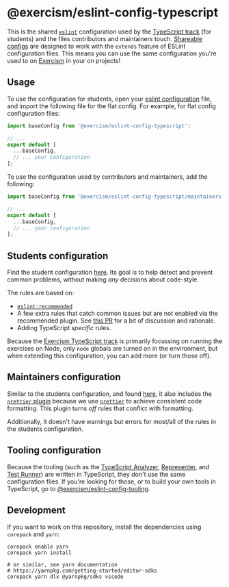 # @exercism/eslint-config-typescript

This is the shared [`eslint`][web-eslint] configuration used by the [TypeScript track][git-typescript] (for students) and the files contributors and maintainers touch.
[Shareable configs][web-shareable-configs] are designed to work with the `extends` feature of ESLint configuration files.
This means you can use the same configuration you're used to on [Exercism][web-exercism] in your on projects!

## Usage

To use the configuration for students, open your [eslint configuration][web-eslint-configuration] file, and import the following file for the flat config.
For example, for flat config configuration files:

```javascript
import baseConfig from '@exercism/eslint-config-typescript';

// ...
export default [
  ...baseConfig,
  // ... your configuration
];
```

To use the configuration used by contributors and maintainers, add the following:

```javascript
import baseConfig from '@exercism/eslint-config-typescript/maintainers';

// ...
export default [
  ...baseConfig,
  // ... your configuration
];
```

## Students configuration

Find the student configuration [here](index.mjs).
Its goal is to help detect and prevent common problems, without making _any_ decisions about code-style.

The rules are based on:

- [`eslint:recommended`][web-eslint-recommended]
- A few extra rules that catch common issues but are not enabled via the recommended plugin.
  See [this PR][git-javascript-pr-1094] for a bit of discussion and rationale.
- Adding TypeScript _specific_ rules.

Because the [Exercism TypeScript track][git-typescript] is primarily focussing on running the exercises on Node, only `node` globals are turned on in the environment, but when extending this configuration, you can add more (or turn those off).

## Maintainers configuration

Similar to the students configuration, and found [here](maintainers.mjs), it also includes the [`prettier` plugin][git-eslint-plugin-prettier] because we use [`prettier`][web-prettier] to achieve consistent code formatting.
This plugin turns _off_ rules that conflict with formatting.

Additionally, it doesn't have warnings but errors for most/all of the rules in the students configuration.

## Tooling configuration

Because the tooling (such as the [TypeScript Analyzer][git-typescript-analyzer], [Representer][git-typescript-representer], and [Test Runner][git-typescript-test-runner]) are written in TypeScript, they don't use the same configuration files.
If you're looking for those, or to build your own tools in TypeScript, go to [@exercism/eslint-config-tooling][git-eslint-config-tooling].

## Development

If you want to work on this repository, install the dependencies using `corepack` and `yarn`:

```shell
corepack enable yarn
corepack yarn install

# or similar, see yarn documentation
# https://yarnpkg.com/getting-started/editor-sdks
corepack yarn dlx @yarnpkg/sdks vscode
```

[git-eslint-config-tooling]: https://github.com/exercism/eslint-config-tooling
[git-eslint-plugin-import]: https://github.com/benmosher/eslint-plugin-import
[git-eslint-plugin-prettier]: https://github.com/prettier/eslint-config-prettier
[git-typescript]: https://github.com/exercism/typescript
[git-typescript-analyzer]: https://github.com/exercism/typescript-analyzer
[git-javascript-pr-1094]: https://github.com/exercism/javascript/pull/1094
[git-typescript-representer]: https://github.com/exercism/typescript-representer
[git-typescript-test-runner]: https://github.com/exercism/typescript-test-runner
[web-eslint]: https://eslint.org
[web-eslint-configuration]: https://eslint.org/docs/user-guide/configuring/
[web-eslint-recommended]: https://eslint.org/docs/rules/
[web-exercism]: https://exercism.io
[web-prettier]: https://prettier.io
[web-shareable-configs]: https://eslint.org/docs/developer-guide/shareable-configs
